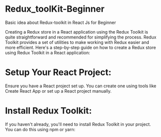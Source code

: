 # Redux_toolKit-Beginner
Basic idea about Redux-toolkit in React Js for Beginner

Creating a Redux store in a React application using the Redux Toolkit is quite straightforward and recommended for simplifying the process. Redux Toolkit provides a set of utilities to make working with Redux easier and more efficient. Here's a step-by-step guide on how to create a Redux store using Redux Toolkit in a React application:

# Setup Your React Project:
Ensure you have a React project set up. You can create one using tools like Create React App or set up a React project manually.

# Install Redux Toolkit:
If you haven't already, you'll need to install Redux Toolkit in your project. You can do this using npm or yarn:
